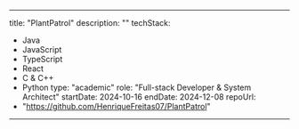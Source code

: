 
---
title: "PlantPatrol"
description: ""
techStack:
  - Java
  - JavaScript
  - TypeScript
  - React 
  - C & C++ 
  - Python
type: "academic"
role: "Full-stack Developer & System Architect"
startDate: 2024-10-16
endDate: 2024-12-08
repoUrl: 
- "https://github.com/HenriqueFreitas07/PlantPatrol"
---
